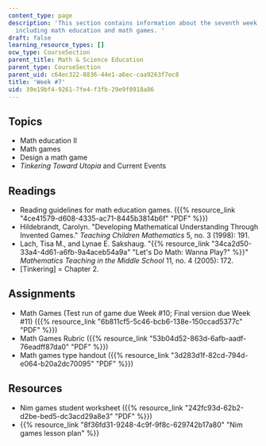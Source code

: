 ```yaml
---
content_type: page
description: 'This section contains information about the seventh week of the course,
  including math education and math games. '
draft: false
learning_resource_types: []
ocw_type: CourseSection
parent_title: Math & Science Education
parent_type: CourseSection
parent_uid: c64ec322-8836-44e1-a6ec-caa9263f7ec8
title: 'Week #7'
uid: 39e19bf4-9261-7fe4-f3fb-29e9f0918a86
---
```

## Topics

- Math education II
- Math games
- Design a math game
- *Tinkering Toward Utopia* and Current Events

## Readings

- Reading guidelines for math education games. ({{% resource_link "4ce41579-d608-4335-ac71-8445b3814b6f" "PDF" %}})
- Hildebrandt, Carolyn. "Developing Mathematical Understanding Through Invented Games." *Teaching Children Mathematics* 5, no. 3 (1998): 191.
- Lach, Tisa M., and Lynae E. Sakshaug. "{{% resource_link "34ca2d50-33a4-4d61-a6fb-9a4aceb54a9a" "Let's Do Math: Wanna Play?" %}}" *Mathematics Teaching in the Middle School* 11, no. 4 (2005): 172.
- \[Tinkering\] = Chapter 2.

## Assignments

- Math Games (Test run of game due Week #10; Final version due Week #11) ({{% resource_link "6b811cf5-5c46-bcb6-138e-150ccad5377c" "PDF" %}})
- Math Games Rubric ({{% resource_link "53b04d52-863d-6afb-aadf-76eadff87da0" "PDF" %}})
- Math games type handout ({{% resource_link "3d283d1f-82cd-794d-e064-b20a2dc70095" "PDF" %}})

## Resources

- Nim games student worksheet ({{% resource_link "242fc93d-62b2-d2be-bed5-dc3acd29a8e3" "PDF" %}})
- {{% resource_link "8f36fd31-9248-4c9f-9f8c-629742b17a80" "Nim games lesson plan" %}}